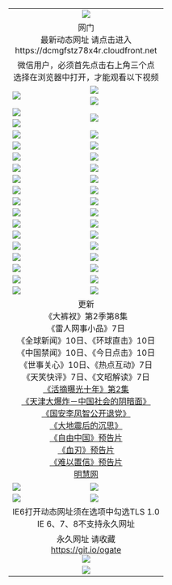 ﻿<table>
  <tr></tr>
  <tr><td colspan=2 align=center><img src="https://cloud.githubusercontent.com/assets/11880933/13434984/f430fae2-e012-11e5-814f-c2df1e82b247.jpg" /></td></tr>
  <tr><td colspan=2 align=center>网门<br>最新动态网址 请点击进入
<br>https://dcmgfstz78x4r.cloudfront.net
    </td>
  </tr>
  <tr>
    <td colspan=2 align=center>微信用户，必须首先点击右上角三个点<br>选择在浏览器中打开，才能观看以下视频</td>
  </tr>
  <tr>
    <td rowspan=2><a href="https://dcmgfstz78x4r.cloudfront.net/ogUP.aspx?name=11DKC.mp4&count=T:2,2:8,1:16&from=github" target="_blank"><img src="https://dcmgfstz78x4r.cloudfront.net/Up/11DKC1.jpg" /></a></td> 
    <td><div><a href="https://dcmgfstz78x4r.cloudfront.net/ogUP.aspx?name=LRWS.mp4&count=7B:9,6B:44,5A:10,5B:35,4A:14,4B:19,3A:10,3B:26,2A:16,2B:21,1A:23,1B:29&current=7B:9" target="_blank"><img src="https://dcmgfstz78x4r.cloudfront.net/Up/LRWS.jpg" /></a></td>
   </tr>
  <tr>
    <td><a href="https://dcmgfstz78x4r.cloudfront.net/ogNiceVedio.aspx" target="_blank"><img src="https://dcmgfstz78x4r.cloudfront.net/Up/TGKDY.jpg" /></a></td>
  </tr>
  <tr>
    <td><a href="https://dcmgfstz78x4r.cloudfront.net/ogUP.aspx?name=JQR.mp4&count=2" target="_blank"><img src="https://dcmgfstz78x4r.cloudfront.net/Up/JQR.jpg" /></a></td>   
    <td rowspan=2><a href="https://dcmgfstz78x4r.cloudfront.net/ogUP.aspx?name=JP.mp4&count=9" target="_blank"><img src="https://dcmgfstz78x4r.cloudfront.net/Up/JP.jpg" /></td>
  </tr>
  <tr>
    <td><a href="https://dcmgfstz78x4r.cloudfront.net/ogUP.aspx?name=WH.mp4" target="_blank"><img src="https://dcmgfstz78x4r.cloudfront.net/Up/WH.jpg" /></a></td>
  </tr>
  <tr>
    <td><a href="https://dcmgfstz78x4r.cloudfront.net/ogUP.aspx?name=SSZJ.mp4&count=480P:9,S:2" target="_blank"><img src="https://dcmgfstz78x4r.cloudfront.net/Up/SSZJ.jpg" /></a></td>
    <td><a href="https://dcmgfstz78x4r.cloudfront.net/ogUP.aspx?name=ZY.mp4&count=2015:16" target="_blank"><img src="https://dcmgfstz78x4r.cloudfront.net/Up/ZY.jpg" /></a</td>
  </tr>
  <tr>
    <td><a href="https://dcmgfstz78x4r.cloudfront.net/ogUP.aspx?name=XTFY.mp4&count=B:2,A:24" target="_blank"><img src="https://dcmgfstz78x4r.cloudfront.net/Up/XTFY.jpg" /></a></td>
    <td><a href="https://dcmgfstz78x4r.cloudfront.net/ogUP.aspx?name=1XQK.mp4&count=13" target="_blank"><img src="https://dcmgfstz78x4r.cloudfront.net/Up/1XQK.jpg" /></a</td>
  </tr>
  <tr>
    <td><a href="https://dcmgfstz78x4r.cloudfront.net/ogUP.aspx?name=1LYF.mp4&count=2" target="_blank"><img src="https://dcmgfstz78x4r.cloudfront.net/Up/1LYF0.jpg" /></a></td>
    <td><a href="https://dcmgfstz78x4r.cloudfront.net/ogUP.aspx?name=1ZGC.mp4&count=6" target="_blank"><img src="https://dcmgfstz78x4r.cloudfront.net/Up/1ZGC0.jpg" /></a></td>
  </tr>
  <tr>
    <td><a href="https://dcmgfstz78x4r.cloudfront.net/ogUP.aspx?name=1ZKM.mp4&count=3&current=3" target="_blank"><img src="https://dcmgfstz78x4r.cloudfront.net/Up/1ZKM0.jpg" /></a></td>  
    <td><a href="https://dcmgfstz78x4r.cloudfront.net/ogUP.aspx?name=1WWY.mp4&count=6&current=6" target="_blank"><img src="https://dcmgfstz78x4r.cloudfront.net/Up/1WWY0.jpg" /></a></td>
  </tr>
  <tr>
    <td><a href="https://dcmgfstz78x4r.cloudfront.net/ogUP.aspx?name=10JGY.mp4&count=3" target="_blank"><img src="https://dcmgfstz78x4r.cloudfront.net/Up/10JGY0.jpg" /></a></td>
    <td><a href="https://dcmgfstz78x4r.cloudfront.net/ogUP.aspx?name=10CYS.mp4&count=2" target="_blank"><img src="https://dcmgfstz78x4r.cloudfront.net/Up/10CYS0.jpg" /></a></td>
  </tr>
  <tr>
    <td><a href="https://dcmgfstz78x4r.cloudfront.net/ogUP.aspx?name=4SQQ.mp4&count=201603:8,201602:20,201601:21&current=201603:8" target="_blank"><img src="https://dcmgfstz78x4r.cloudfront.net/Up/4SQQ0.jpg"/></a></td>
    <td><a href="https://dcmgfstz78x4r.cloudfront.net/ogUP.aspx?name=4SHQ.mp4&count=201603:10,201602:27,201601:28&current=201603:10" target="_blank"><img src="https://dcmgfstz78x4r.cloudfront.net/Up/4SHQ0.jpg"/></a></td>
  </tr>
  <tr>
    <td><a href="https://dcmgfstz78x4r.cloudfront.net/ogUP.aspx?name=4SZG.mp4&count=201603:9,201602:21,201601:23&current=201603:9" target="_blank"><img src="https://dcmgfstz78x4r.cloudfront.net/Up/4SZG0.jpg"/></a></td>
    <td><a href="https://dcmgfstz78x4r.cloudfront.net/ogUP.aspx?name=4SDJ.mp4&count=201603A:9,201603B:6,201602A:24,201602B:7,201601A:48,201601B:6&current=201603A:9" target="_blank"><img src="https://dcmgfstz78x4r.cloudfront.net/Up/4SDJ0.jpg"/></a></td>
  </tr>
  <tr>
    <td><a href="https://dcmgfstz78x4r.cloudfront.net/ogUP.aspx?name=4SGX.mp4&count=201603:2&current=201603:2" target="_blank"><img src="https://dcmgfstz78x4r.cloudfront.net/Up/4SGX0.jpg"/></a></td>
    <td><a href="https://dcmgfstz78x4r.cloudfront.net/ogUP.aspx?name=4SHD.mp4&count=201603:3&current=201603:1" target="_blank"><img src="https://dcmgfstz78x4r.cloudfront.net/Up/4SHD0.jpg"/></a></td>
  </tr>
  <tr>
    <td><a href="https://dcmgfstz78x4r.cloudfront.net/ogUP.aspx?name=4CTX.mp4&count=201603:2,201602:3,201601:4&current=201603:2" target="_blank"><img src="https://dcmgfstz78x4r.cloudfront.net/Up/4CTX0.jpg"/></a></td>
    <td><a href="https://dcmgfstz78x4r.cloudfront.net/ogUP.aspx?name=4CWZ.mp4&count=201603:1,201602:4,201601:4&current=201603:1" target="_blank"><img src="https://dcmgfstz78x4r.cloudfront.net/Up/4CWZ0.jpg"/></a></td>
  </tr>
  <tr>
    <td><a href="https://dcmgfstz78x4r.cloudfront.net/onUP.aspx?name=https://d2t6x1lwzcff38.cloudfront.net/" target="_blank"><img src="https://dcmgfstz78x4r.cloudfront.net/Up/0DTW.jpg"/></a></td>
    <td><a href="https://dcmgfstz78x4r.cloudfront.net/onUP.aspx?name=https://d240ns8up8earz.cloudfront.net/acenter/" target="_blank"><img src="https://dcmgfstz78x4r.cloudfront.net/Up/0TDW.jpg" /></a></td>
  </tr>
  <tr>
    <td><a href="https://dcmgfstz78x4r.cloudfront.net/onUP.aspx?name=https://d4508d6vomz2p.cloudfront.net/gb/nsc413.htm" target="_blank"><img src="https://dcmgfstz78x4r.cloudfront.net/Up/0DJY.jpg" /></a></td>
    <td><a href="https://dcmgfstz78x4r.cloudfront.net/onUP.aspx?name=https://d3bxwq7vzudb5l.cloudfront.net/xtr/gb/prog204.html" target="_blank"><img src="https://dcmgfstz78x4r.cloudfront.net/Up/0XTR.jpg" /></a></td>
  </tr>
  <tr>
    <td><a href="https://dcmgfstz78x4r.cloudfront.net/onUP.aspx?name=https://d3aj00iefsmfgc.cloudfront.net/" target="_blank"><img src="https://dcmgfstz78x4r.cloudfront.net/Up/0MHW.jpg" /></a></td>
    <td><a href="https://dcmgfstz78x4r.cloudfront.net/onUP.aspx?name=https://d1sbg9daat0zu5.cloudfront.net/" target="_blank"><img src="https://dcmgfstz78x4r.cloudfront.net/Up/0ZJW.jpg" /></a></td>
  </tr>
  <tr>
    <td><a href="https://dcmgfstz78x4r.cloudfront.net/ogUP.aspx?name=0FG.zip" target="_blank"><img src="https://dcmgfstz78x4r.cloudfront.net/Up/0FG.jpg" /></a></td>
    <td><a href="https://dcmgfstz78x4r.cloudfront.net/ogUP.aspx?name=0FGA.apk" target="_blank"><img src="https://dcmgfstz78x4r.cloudfront.net/Up/0FGA.jpg" /></a></td>
  </tr>
  <tr>
    <td><a href="https://dcmgfstz78x4r.cloudfront.net/ogUP.aspx?name=0U.zip" target="_blank"><img src="https://dcmgfstz78x4r.cloudfront.net/Up/0U.jpg" /></a></td>
    <td><a href="https://dcmgfstz78x4r.cloudfront.net/ogUP.aspx?name=0UA.apk" target="_blank"><img src="https://dcmgfstz78x4r.cloudfront.net/Up/0UA.jpg" /></a></td>
  </tr>
  <tr>
    <td><a href="https://dcmgfstz78x4r.cloudfront.net/ogUP.aspx?name=0iPPOTV.zip" target="_blank"><img src="https://dcmgfstz78x4r.cloudfront.net/Up/0iPPOTV.jpg" /></a></td>
    <td><a href="https://dcmgfstz78x4r.cloudfront.net/ogUP.aspx?name=0iNTD.apk" target="_blank"><img src="https://dcmgfstz78x4r.cloudfront.net/Up/0iNTD.jpg" /></a></td>
  </tr>
  <tr>
    <td colspan=2 align=center>更新<br>
      《大裤衩》第2季第8集<br>
      《雷人网事小品》7日<br>
      《全球新闻》10日、《环球直击》10日<br>
      《中国禁闻》10日、《今日点击》10日<br>
      《世事关心》10日、《热点互动》7日<br>
      《天笑快评》7日、《文昭解读》7日<br>
      <a href="https://dcmgfstz78x4r.cloudfront.net/ogUP.aspx?name=SSZJ.mp4&count=480P:9,S:2&current=S:2" target="_blank">《活摘曝光十年》第2集</a><br>
      <a href="https://dcmgfstz78x4r.cloudfront.net/ogUP.aspx?name=4TJDBZ.mp4" target="_blank">《天津大爆炸－中国社会的阴暗面》</a><br>
      <a href="https://dcmgfstz78x4r.cloudfront.net/ogUP.aspx?name=4LFZ.mp4" target="_blank">《国安李凤智公开退党》</a><br>
      <a href="https://dcmgfstz78x4r.cloudfront.net/ogUP.aspx?name=4DDZHDCS.mp4" target="_blank">《大地震后的沉思》</a><br>
      <a href="https://dcmgfstz78x4r.cloudfront.net/ogUP.aspx?name=11ZYZG0.mp4" target="_blank">《自由中国》预告片</a><br>
      <a href="https://dcmgfstz78x4r.cloudfront.net/ogUP.aspx?name=11XR.mp4" target="_blank">《血刃》预告片</a><br>
      <a href="https://dcmgfstz78x4r.cloudfront.net/ogUP.aspx?name=11NYZX.mp4&count=2" target="_blank">《难以置信》预告片</a><br>
      <a href="https://dcmgfstz78x4r.cloudfront.net/onUP.aspx?name=https://www.minghui.org/" target="_blank">明慧网</a></td>
    </td>
  </tr>
  <tr>
    <td><a href="https://dcmgfstz78x4r.cloudfront.net/ogNice.aspx" target="_blank"><img src="https://dcmgfstz78x4r.cloudfront.net/Up/0WCYY.jpg" /></a></td>
    <td><a href="https://dcmgfstz78x4r.cloudfront.net/onCO.aspx?ob=600%E4%BA%8B%E7%89%A9&op=%E5%A2%9E%E5%88%A0%E6%94%B9&args=WH1~%23%E7%B1%BB%E5%9E%8B6%E6%96%B0%E9%97%BB%7c%23%E7%B1%BB%E5%9E%8B6%E8%AF%84%E8%AE%BA&mode=" target="_blank"><img src="https://dcmgfstz78x4r.cloudfront.net/Up/0WZTT.jpg" /></a></td> 
  </tr>
  <tr>
    <td><a href="https://dcmgfstz78x4r.cloudfront.net/ogDY.aspx" target="_blank"><img src="https://dcmgfstz78x4r.cloudfront.net/Up/0FK.jpg" /></a></td>
    <td><a href="https://dcmgfstz78x4r.cloudfront.net/ogST.aspx" target="_blank"><img src="https://dcmgfstz78x4r.cloudfront.net/Up/0ST.jpg" /></a></td> 
  </tr>
  <tr>
    <td colspan=2 align=center>IE6打开动态网址须在选项中勾选TLS 1.0<br/>IE 6、7、8不支持永久网址<br/>
      <!--微信可扫描以下临时二维码<br/>https://bit.ly/1mBQHW8<br/><a href="https://dcmgfstz78x4r.cloudfront.net/Up/0WMGDL3.png" target="_blank"><img src="https://dcmgfstz78x4r.cloudfront.net/Up/0WMGD3.png"/></a><br-->
  </tr>
  <tr>
    <td colspan=2 align=center>永久网址 请收藏<br/><a href="https://git.io/ogate" target="_blank">https://git.io/ogate</a><br/><a href="https://dcmgfstz78x4r.cloudfront.net/Up/0WMGDL2.png" target="_blank"><img src="https://dcmgfstz78x4r.cloudfront.net/Up/0WMGD2.png"/></a></td>
  </tr>
  <tr>
    <td colspan=2 align=center><a href="https://dcmgfstz78x4r.cloudfront.net/ogUP.aspx?name=0oGate.apk" target="_blank"><img src="https://dcmgfstz78x4r.cloudfront.net/Up/0WMAZ.jpg" /></a></td>
  </tr>
  <!--tr>
    <td colspan=2 align=center>可能失效的动态网址
    </td>
  </tr-->
</table>
